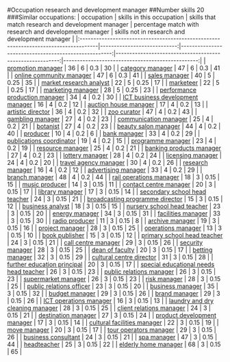 #Occupation research and development manager
##Number skills 20
###Similar occupations:
| occupation                                                                          |   skills in this occupation |   skills that match research and development manager |   percentage match with research and development manager |   skills not in research and development manager |
|:------------------------------------------------------------------------------------|----------------------------:|-----------------------------------------------------:|---------------------------------------------------------:|-------------------------------------------------:|
| [promotion manager](promotion_manager.md)                                           |                          36 |                                                    6 |                                                     0.3  |                                               30 |
| [category manager](category_manager.md)                                             |                          47 |                                                    6 |                                                     0.3  |                                               41 |
| [online community manager](online_community_manager.md)                             |                          47 |                                                    6 |                                                     0.3  |                                               41 |
| [sales manager](sales_manager.md)                                                   |                          40 |                                                    5 |                                                     0.25 |                                               35 |
| [market research analyst](market_research_analyst.md)                               |                          22 |                                                    5 |                                                     0.25 |                                               17 |
| [marketeer](marketeer.md)                                                           |                          22 |                                                    5 |                                                     0.25 |                                               17 |
| [marketing manager](marketing_manager.md)                                           |                          28 |                                                    5 |                                                     0.25 |                                               23 |
| [performance production manager](performance_production_manager.md)                 |                          34 |                                                    4 |                                                     0.2  |                                               30 |
| [ICT business development manager](ICT_business_development_manager.md)             |                          16 |                                                    4 |                                                     0.2  |                                               12 |
| [auction house manager](auction_house_manager.md)                                   |                          17 |                                                    4 |                                                     0.2  |                                               13 |
| [artistic director](artistic_director.md)                                           |                          36 |                                                    4 |                                                     0.2  |                                               32 |
| [zoo curator](zoo_curator.md)                                                       |                          47 |                                                    4 |                                                     0.2  |                                               43 |
| [gambling manager](gambling_manager.md)                                             |                          27 |                                                    4 |                                                     0.2  |                                               23 |
| [communication manager](communication_manager.md)                                   |                          25 |                                                    4 |                                                     0.2  |                                               21 |
| [botanist](botanist.md)                                                             |                          27 |                                                    4 |                                                     0.2  |                                               23 |
| [beauty salon manager](beauty_salon_manager.md)                                     |                          44 |                                                    4 |                                                     0.2  |                                               40 |
| [producer](producer.md)                                                             |                          10 |                                                    4 |                                                     0.2  |                                                6 |
| [bank manager](bank_manager.md)                                                     |                          33 |                                                    4 |                                                     0.2  |                                               29 |
| [publications coordinator](publications_coordinator.md)                             |                          19 |                                                    4 |                                                     0.2  |                                               15 |
| [programme manager](programme_manager.md)                                           |                          23 |                                                    4 |                                                     0.2  |                                               19 |
| [resource manager](resource_manager.md)                                             |                          25 |                                                    4 |                                                     0.2  |                                               21 |
| [banking products manager](banking_products_manager.md)                             |                          27 |                                                    4 |                                                     0.2  |                                               23 |
| [lottery manager](lottery_manager.md)                                               |                          28 |                                                    4 |                                                     0.2  |                                               24 |
| [licensing manager](licensing_manager.md)                                           |                          24 |                                                    4 |                                                     0.2  |                                               20 |
| [travel agency manager](travel_agency_manager.md)                                   |                          30 |                                                    4 |                                                     0.2  |                                               26 |
| [research manager](research_manager.md)                                             |                          16 |                                                    4 |                                                     0.2  |                                               12 |
| [advertising manager](advertising_manager.md)                                       |                          33 |                                                    4 |                                                     0.2  |                                               29 |
| [branch manager](branch_manager.md)                                                 |                          48 |                                                    4 |                                                     0.2  |                                               44 |
| [rail operations manager](rail_operations_manager.md)                               |                          18 |                                                    3 |                                                     0.15 |                                               15 |
| [music producer](music_producer.md)                                                 |                          14 |                                                    3 |                                                     0.15 |                                               11 |
| [contact centre manager](contact_centre_manager.md)                                 |                          20 |                                                    3 |                                                     0.15 |                                               17 |
| [library manager](library_manager.md)                                               |                          17 |                                                    3 |                                                     0.15 |                                               14 |
| [secondary school head teacher](secondary_school_head_teacher.md)                   |                          24 |                                                    3 |                                                     0.15 |                                               21 |
| [broadcasting programme director](broadcasting_programme_director.md)               |                          15 |                                                    3 |                                                     0.15 |                                               12 |
| [business analyst](business_analyst.md)                                             |                          18 |                                                    3 |                                                     0.15 |                                               15 |
| [nursery school head teacher](nursery_school_head_teacher.md)                       |                          23 |                                                    3 |                                                     0.15 |                                               20 |
| [energy manager](energy_manager.md)                                                 |                          34 |                                                    3 |                                                     0.15 |                                               31 |
| [facilities manager](facilities_manager.md)                                         |                          33 |                                                    3 |                                                     0.15 |                                               30 |
| [radio producer](radio_producer.md)                                                 |                          11 |                                                    3 |                                                     0.15 |                                                8 |
| [archive manager](archive_manager.md)                                               |                          19 |                                                    3 |                                                     0.15 |                                               16 |
| [project manager](project_manager.md)                                               |                          28 |                                                    3 |                                                     0.15 |                                               25 |
| [operations manager](operations_manager.md)                                         |                          13 |                                                    3 |                                                     0.15 |                                               10 |
| [book publisher](book_publisher.md)                                                 |                          15 |                                                    3 |                                                     0.15 |                                               12 |
| [primary school head teacher](primary_school_head_teacher.md)                       |                          24 |                                                    3 |                                                     0.15 |                                               21 |
| [call centre manager](call_centre_manager.md)                                       |                          29 |                                                    3 |                                                     0.15 |                                               26 |
| [security manager](security_manager.md)                                             |                          28 |                                                    3 |                                                     0.15 |                                               25 |
| [dean of faculty](dean_of_faculty.md)                                               |                          20 |                                                    3 |                                                     0.15 |                                               17 |
| [betting manager](betting_manager.md)                                               |                          32 |                                                    3 |                                                     0.15 |                                               29 |
| [cultural centre director](cultural_centre_director.md)                             |                          31 |                                                    3 |                                                     0.15 |                                               28 |
| [further education principal](further_education_principal.md)                       |                          20 |                                                    3 |                                                     0.15 |                                               17 |
| [special educational needs head teacher](special_educational_needs_head_teacher.md) |                          26 |                                                    3 |                                                     0.15 |                                               23 |
| [public relations manager](public_relations_manager.md)                             |                          26 |                                                    3 |                                                     0.15 |                                               23 |
| [supermarket manager](supermarket_manager.md)                                       |                          26 |                                                    3 |                                                     0.15 |                                               23 |
| [risk manager](risk_manager.md)                                                     |                          28 |                                                    3 |                                                     0.15 |                                               25 |
| [public relations officer](public_relations_officer.md)                             |                          23 |                                                    3 |                                                     0.15 |                                               20 |
| [business manager](business_manager.md)                                             |                          35 |                                                    3 |                                                     0.15 |                                               32 |
| [budget manager](budget_manager.md)                                                 |                          29 |                                                    3 |                                                     0.15 |                                               26 |
| [brand manager](brand_manager.md)                                                   |                          29 |                                                    3 |                                                     0.15 |                                               26 |
| [ICT operations manager](ICT_operations_manager.md)                                 |                          16 |                                                    3 |                                                     0.15 |                                               13 |
| [laundry and dry cleaning manager](laundry_and_dry_cleaning_manager.md)             |                          28 |                                                    3 |                                                     0.15 |                                               25 |
| [client relations manager](client_relations_manager.md)                             |                          24 |                                                    3 |                                                     0.15 |                                               21 |
| [destination manager](destination_manager.md)                                       |                          27 |                                                    3 |                                                     0.15 |                                               24 |
| [product development manager](product_development_manager.md)                       |                          17 |                                                    3 |                                                     0.15 |                                               14 |
| [cultural facilities manager](cultural_facilities_manager.md)                       |                          22 |                                                    3 |                                                     0.15 |                                               19 |
| [move manager](move_manager.md)                                                     |                          20 |                                                    3 |                                                     0.15 |                                               17 |
| [tour operators manager](tour_operators_manager.md)                                 |                          29 |                                                    3 |                                                     0.15 |                                               26 |
| [business consultant](business_consultant.md)                                       |                          24 |                                                    3 |                                                     0.15 |                                               21 |
| [spa manager](spa_manager.md)                                                       |                          47 |                                                    3 |                                                     0.15 |                                               44 |
| [headteacher](headteacher.md)                                                       |                          25 |                                                    3 |                                                     0.15 |                                               22 |
| [elderly home manager](elderly_home_manager.md)                                     |                          68 |                                                    3 |                                                     0.15 |                                               65 |
